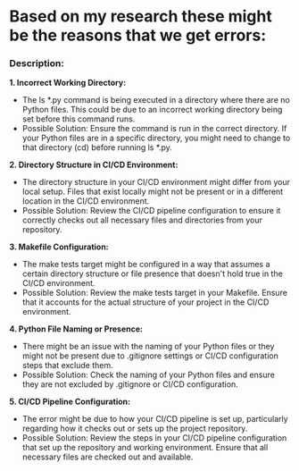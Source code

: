 # Based on my research these might be the reasons that we get errors:

### Description:
**1. Incorrect Working Directory:**  
* The ls *.py command is being executed in a directory where there are no Python files. This could be due to an incorrect working directory being set before this command runs.
* Possible Solution: Ensure the command is run in the correct directory. If your Python files are in a specific directory, you might need to change to that directory (cd) before running ls *.py.


**2. Directory Structure in CI/CD Environment:**  
* The directory structure in your CI/CD environment might differ from your local setup. Files that exist locally might not be present or in a different location in the CI/CD environment.
* Possible Solution: Review the CI/CD pipeline configuration to ensure it correctly checks out all necessary files and directories from your repository.


**3. Makefile Configuration:**  
* The make tests target might be configured in a way that assumes a certain directory structure or file presence that doesn't hold true in the CI/CD environment.
* Possible Solution: Review the make tests target in your Makefile. Ensure that it accounts for the actual structure of your project in the CI/CD environment.


**4. Python File Naming or Presence:**  
* There might be an issue with the naming of your Python files or they might not be present due to .gitignore settings or CI/CD configuration steps that exclude them.
* Possible Solution: Check the naming of your Python files and ensure they are not excluded by .gitignore or CI/CD configuration.

**5. CI/CD Pipeline Configuration:**  
* The error might be due to how your CI/CD pipeline is set up, particularly regarding how it checks out or sets up the project repository.
* Possible Solution: Review the steps in your CI/CD pipeline configuration that set up the repository and working environment. Ensure that all necessary files are checked out and available.
